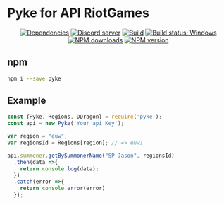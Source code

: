 # Pyke for API RiotGames
<div align="center">
  <a href="https://david-dm.org/systeme-cardinal/node-Pyke"><img src="https://img.shields.io/david/systeme-cardinal/node-Pyke.svg" alt="Dependencies" /></a>
  <a href="https://discord.gg/Fzj4bG6"><img src="https://discordapp.com/api/guilds/457552462874804225/embed.png" alt="Discord server" /></a>
  <a href="https://travis-ci.org/systeme-cardinal/Pyke"><img src="https://travis-ci.org/systeme-cardinal/Pyke.svg?branch=master" alt="Build" /></a>
  <a href="https://ci.appveyor.com/project/systeme-cardinal/pyke/branch/master" rel="nofollow"><img src="https://ci.appveyor.com/api/projects/status/github/systeme-cardinal/pyke?branch=master&svg=true" alt="Build status: Windows" data-canonical-src="https://ci.appveyor.com/api/projects/status/github/systeme-cardinal/pyke?branch=master&svg=true" style="max-width:100%;"></a>
  <a href="https://www.npmjs.com/package/pyke" rel="nofollow"><img src="https://img.shields.io/npm/dt/pyke.svg?maxAge=3600" alt="NPM downloads"></a>
  <a href="https://www.npmjs.com/package/pyke" rel="nofollow"><img src="https://img.shields.io/npm/v/pyke.svg?maxAge=3600" alt="NPM version"></a>

</div>

## npm

```sh
npm i --save pyke
```

## Example

```javascript
const {Pyke, Regions, DDragon} = require('pyke');
const api = new Pyke('Your api Key');

var region = "euw";
var regionsId = Regions[region]; // => euw1

api.summoner.getBySummonerName("SP Jason", regionsId)
  .then(data =>{
    return console.log(data);
  })
  .catch(error =>{
    return console.error(error)
  });
```



